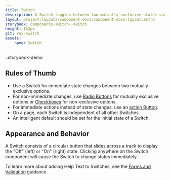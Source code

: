```yaml
---
title: Switch
description: A Switch toggles between two mutually exclusive states such as "On" or "Off." Unlike a Checkbox, a Switch initiates an action with immediate effect without requiring a "Save" or "Submit" action.
layout: project:layouts/component-docs/component-docs-layout.astro
storybook: components-switch--switch
height: 152px
git: rux-switch
assets:
    name: Switch
---
```


::storybook-demo

<!-- A Switch toggles between two mutually exclusive states such as "On" or "Off." Unlike a Checkbox, a Switch initiates an action with immediate effect without requiring a "Save" or "Submit" action. -->

## Rules of Thumb

- Use a Switch for immediate state changes between two mutually exclusive options.
- For non-immediate changes, use [Radio Buttons](/components/radio-button) for mutually exclusive options or [Checkboxes](/components/checkbox) for non-exclusive options.
- For immediate actions instead of state changes, use an [action Button](/components/button).
- On a page, each Switch is independent of all other Switches.
- An intelligent default should be set for the initial state of a Switch.

## Appearance and Behavior

A Switch consists of a circular button that slides across a track to display the "Off" (left) or "On" (right) state. Clicking anywhere on the Switch component will cause the Switch to change states immediately.

To learn more about adding Help Text to Switches, see the [Forms and Validation](/patterns/forms-and-validation) guidance.

